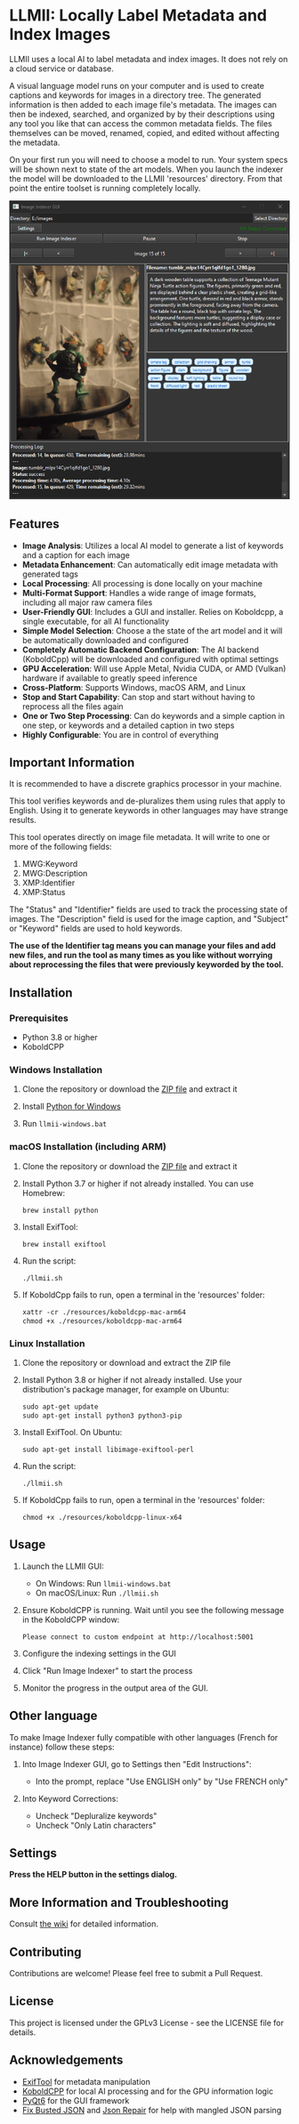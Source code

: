 # LLMII: Locally Label Metadata and Index Images

LLMII uses a local AI to label metadata and index images. It does not rely on a cloud service or database.

A visual language model runs on your computer and is used to create captions and keywords for images in a directory tree. The generated information is then added to each image file's metadata. The images can then be indexed, searched, and organized by by their descriptions using any tool you like that can access the common metadata fields. The files themselves can be moved, renamed, copied, and edited without affecting the metadata.

On your first run you will need to choose a model to run. Your system specs will be shown next to state of the art models. When you launch the indexer the model will be downloaded to the LLMII 'resources' directory. From that point the entire toolset is running completely locally.

![Screenshot](./media/python_XTvoGxM9Da.gif)

## Features
 
- **Image Analysis**: Utilizes a local AI model to generate a list of keywords and a caption for each image
- **Metadata Enhancement**: Can automatically edit image metadata with generated tags
- **Local Processing**: All processing is done locally on your machine
- **Multi-Format Support**: Handles a wide range of image formats, including all major raw camera files
- **User-Friendly GUI**: Includes a GUI and installer. Relies on Koboldcpp, a single executable, for all AI functionality
- **Simple Model Selection**: Choose a the state of the art model and it will be automatically downloaded and configured
- **Completely Automatic Backend Configuration**: The AI backend (KoboldCpp) will be downloaded and configured with optimal settings  
- **GPU Acceleration**: Will use Apple Metal, Nvidia CUDA, or AMD (Vulkan) hardware if available to greatly speed inference
- **Cross-Platform**: Supports Windows, macOS ARM, and Linux
- **Stop and Start Capability**: Can stop and start without having to reprocess all the files again
- **One or Two Step Processing**: Can do keywords and a simple caption in one step, or keywords and a detailed caption in two steps
- **Highly Configurable**: You are in control of everything

## Important Information

It is recommended to have a discrete graphics processor in your machine.

This tool verifies keywords and de-pluralizes them using rules that apply to English. Using it to generate keywords in other languages may have strange results.

This tool operates directly on image file metadata. It will write to one or more of the following fields:

  1. MWG:Keyword
  2. MWG:Description
  3. XMP:Identifier
  4. XMP:Status
  
The "Status" and "Identifier" fields are used to track the processing state of images. The "Description" field is used for the image caption, and "Subject" or "Keyword" fields are used to hold keywords.

**The use of the Identifier tag means you can manage your files and add new files, and run the tool as many times as you like without worrying about reprocessing the files that were previously keyworded by the tool.**
     
## Installation

### Prerequisites

- Python 3.8 or higher
- KoboldCPP
  
### Windows Installation

1. Clone the repository or download the [ZIP file](https://github.com/jabberjabberjabber/ImageIndexer/archive/refs/heads/main.zip) and extract it

2. Install [Python for Windows](https://www.python.org/downloads/windows/)

3. Run `llmii-windows.bat`

### macOS Installation (including ARM)

1. Clone the repository or download the [ZIP file](https://github.com/jabberjabberjabber/ImageIndexer/archive/refs/heads/main.zip) and extract it

2. Install Python 3.7 or higher if not already installed. You can use Homebrew:
   ```
   brew install python
   ```

3. Install ExifTool:
   ```
   brew install exiftool
   ```

4. Run the script:
   ```
   ./llmii.sh
   ```
   
5. If KoboldCpp fails to run, open a terminal in the 'resources' folder:
   ```
   xattr -cr ./resources/koboldcpp-mac-arm64
   chmod +x ./resources/koboldcpp-mac-arm64
   ```

### Linux Installation

1. Clone the repository or download and extract the ZIP file

2. Install Python 3.8 or higher if not already installed. Use your distribution's package manager, for example on Ubuntu:
   ```
   sudo apt-get update
   sudo apt-get install python3 python3-pip
   ```

3. Install ExifTool. On Ubuntu:
   ```
   sudo apt-get install libimage-exiftool-perl
   ```

4. Run the script:
   ```
   ./llmii.sh
   ```

5. If KoboldCpp fails to run, open a terminal in the 'resources' folder:
   ```
   chmod +x ./resources/koboldcpp-linux-x64
   ```

## Usage

1. Launch the LLMII GUI:
   - On Windows: Run `llmii-windows.bat`
   - On macOS/Linux: Run `./llmii.sh`

2. Ensure KoboldCPP is running. Wait until you see the following message in the KoboldCPP window:
   ```
   Please connect to custom endpoint at http://localhost:5001
   ```

3. Configure the indexing settings in the GUI

4. Click "Run Image Indexer" to start the process

5. Monitor the progress in the output area of the GUI.

## Other language

To make Image Indexer fully compatible with other languages (French for instance) follow these steps:

1. Into Image Indexer GUI, go to Settings then "Edit Instructions":
   - Into the prompt, replace "Use ENGLISH only" by "Use FRENCH only"

2. Into Keyword Corrections:
   - Uncheck "Depluralize keywords"
   - Uncheck "Only Latin characters"

## Settings

   **Press the HELP button in the settings dialog.**
   
## More Information and Troubleshooting

Consult [the wiki](https://github.com/jabberjabberjabber/ImageIndexer/wiki) for detailed information.

## Contributing

Contributions are welcome! Please feel free to submit a Pull Request.

## License

This project is licensed under the GPLv3 License - see the LICENSE file for details.

## Acknowledgements

- [ExifTool](https://exiftool.org/) for metadata manipulation
- [KoboldCPP](https://github.com/LostRuins/koboldcpp) for local AI processing and for the GPU information logic
- [PyQt6](https://www.riverbankcomputing.com/software/pyqt/) for the GUI framework
- [Fix Busted JSON](https://github.com/Qarj/fix-busted-json) and [Json Repair](https://github.com/josdejong/jsonrepair) for help with mangled JSON parsing
